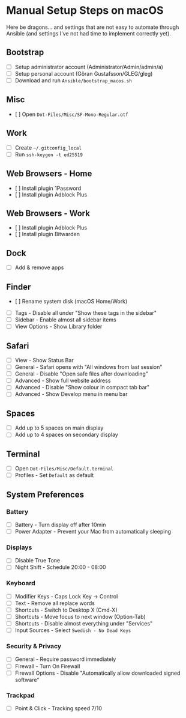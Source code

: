 # Manual Setup Steps on macOS

Here be dragons... and settings that are not easy to automate through Ansible
(and settings I've not had time to implement correctly yet).

## Bootstrap
- [ ] Setup administrator account (Administrator/Admin/admin/a)
- [ ] Setup personal account (Göran Gustafsson/GLEG/gleg)
- [ ] Download and run `Ansible/bootstrap_macos.sh`

## Misc
- [ ] Open `Dot-Files/Misc/SF-Mono-Regular.otf`

## Work
- [ ] Create `~/.gitconfig_local`
- [ ] Run `ssh-keygen -t ed25519`

## Web Browsers - Home
- [ ] Install plugin 1Password
- [ ] Install plugin Adblock Plus

## Web Browsers - Work
- [ ] Install plugin Adblock Plus
- [ ] Install plugin Bitwarden

## Dock
- [ ] Add & remove apps

## Finder
- [ ] Rename system disk (macOS Home/Work)
- [ ] Tags - Disable all under "Show these tags in the sidebar"
- [ ] Sidebar - Enable almost all sidebar items
- [ ] View Options - Show Library folder

## Safari
- [ ] View - Show Status Bar
- [ ] General - Safari opens with "All windows from last session"
- [ ] General - Disable "Open safe files after downloading"
- [ ] Advanced - Show full website address
- [ ] Advanced - Disable "Show colour in compact tab bar"
- [ ] Advanced - Show Develop menu in menu bar

## Spaces
- [ ] Add up to 5 spaces on main display
- [ ] Add up to 4 spaces on secondary display

## Terminal
- [ ] Open `Dot-Files/Misc/Default.terminal`
- [ ] Profiles - Set `Default` as default

## System Preferences

### Battery
- [ ] Battery - Turn display off after 10min
- [ ] Power Adapter - Prevent your Mac from automatically sleeping

### Displays
- [ ] Disable True Tone
- [ ] Night Shift - Schedule 20:00 - 08:00

### Keyboard
- [ ] Modifier Keys - Caps Lock Key -> Control
- [ ] Text - Remove all replace words
- [ ] Shortcuts - Switch to Desktop X (Cmd-X)
- [ ] Shortcuts - Move focus to next window (Option-Tab)
- [ ] Shortcuts - Disable almost everything under "Services"
- [ ] Input Sources - Select `Swedish - No Dead Keys`

### Security & Privacy
- [ ] General - Require password immediately
- [ ] Firewall - Turn On Firewall
- [ ] Firewall Options - Disable "Automatically allow downloaded signed software"

### Trackpad
- [ ] Point & Click - Tracking speed 7/10
